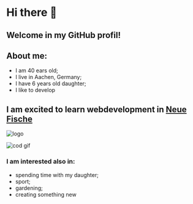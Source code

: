# Hi there 👋

## Welcome in my GitHub profil!
## About me:
- I am 40 ears old;
- I live in Aachen, Germany;
- I have 6 years old daughter;
- I like to develop
  
## I am excited to learn webdevelopment in [Neue Fische](https://www.neuefische.de/)
![logo](https://encrypted-tbn0.gstatic.com/images?q=tbn:ANd9GcR7HQD427lCJCtgiOBA1bFBDiL36O2va5CU5phBYgs7w9IOBYYJpwvYiIByfxVvLFtfE_c&usqp=CAU)

![cod gif](https://media4.giphy.com/media/v1.Y2lkPTc5MGI3NjExNWx3bGhweTdxcjFrcjVmazNzMGw3YWI2dW83dDA4dm5tOWZndHg4MiZlcD12MV9pbnRlcm5hbF9naWZfYnlfaWQmY3Q9Zw/3NtY188QaxDdC/giphy.gif)

### I am interested also in:
- spending time with my daughter;
- sport;
- gardening;
- creating something new

